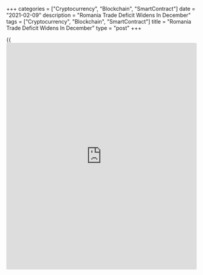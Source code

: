 +++
categories = ["Cryptocurrency", "Blockchain", "SmartContract"]
date = "2021-02-09"
description = "Romania Trade Deficit Widens In December"
tags = ["Cryptocurrency", "Blockchain", "SmartContract"]
title = "Romania Trade Deficit Widens In December"
type = "post"
+++

{{<iframe id="large-banner" src="https://www.bounty.group/#slide=19.0" width="100%" height="600" scrolling="no" style="border: 0px solid rgb(216, 221, 230); border-radius: 3px;">}}

Romania's trade deficit widened in December as imports rose faster than
exports, figures from the National Institute of Statistics showed on
Tuesday.

The trade deficit increased to EUR 1.952 billion in December from EUR
1.773 billion in the same month last year. In November, the trade
deficit was EUR 1.573 billion.

Exports grew 5.1 percent annually in December, following a 0.6 percent
rise in November.

Imports gained 6.4 percent yearly in December, following a 1.5 percent
increase in the previous month.

In 2020, exports decreased 9.9 percent and imports declined 6.6 percent.
The trade deficit was 18.387 billion.

For comments and feedback [contact](https://www.playgroundfx.com/contact/): editorial@rtt[news](https://www.letsplayfx.com/blog/forex-news-website/).com

[Economic News][1]

 **What parts of the world are seeing the best (and worst) economic
performances lately? Click[here][2] to check out our [Econ Scorecard][2]
and find out! See up-to-the-moment [ranking](https://www.playgroundfx.com/blog/crypto-exchange-ranking/)s for the best and worst
performers in [GDP][3], [unemployment rate][4], [inflation][5] and much
more.**

   1. www.rtt[news](https://www.letsplayfx.com/blog/forex-news-website/).com/Content/EconomicNews.aspx
   2. www.rtt[news](https://www.letsplayfx.com/blog/forex-news-website/).com/economic-scorecard/world-rank/unemployment-rate/highest-performance.aspx
   3. www.rtt[news](https://www.letsplayfx.com/blog/forex-news-website/).com/economic-scorecard/world-rank/GDP/highest-performance.aspx
   4. www.rtt[news](https://www.letsplayfx.com/blog/forex-news-website/).com/economic-scorecard/world-rank/unemployment-rate/lowest-performance.aspx
   5. www.rtt[news](https://www.letsplayfx.com/blog/forex-news-website/).com/economic-scorecard/world-rank/CPI/highest-performance.aspx